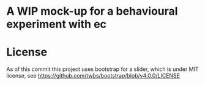 # A WIP mock-up for a behavioural experiment with ec

# License

As of this commit this project uses bootstrap for a slider, which is under MIT
license, see https://github.com/twbs/bootstrap/blob/v4.0.0/LICENSE
